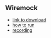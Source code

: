 ## Wiremock
* [link to download](http://repo1.maven.org/maven2/com/github/tomakehurst/wiremock-standalone/2.20.0/wiremock-standalone-2.20.0.jar)
* [how to run](http://wiremock.org/docs/running-standalone/)
* [recording](http://wiremock.org/docs/record-playback/)
